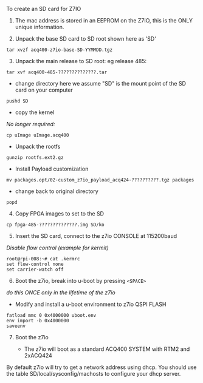 To create an SD card for Z7IO

1. The mac address is stored in an EEPROM on the Z7IO, this is the ONLY unique information.

2. Unpack the base SD card to SD root shown here as 'SD'

```
tar xvzf acq400-z7io-base-SD-YYMMDD.tgz
```

3. Unpack the main release to SD root:
eg release 485:

```
tar xvf acq400-485-??????????????.tar 
```

   - change directory
here we assume "SD" is the mount point of the SD card on your computer

```
pushd SD
```

   - copy the kernel

*No longer required:*
```
cp uImage uImage.acq400
```

   - Unpack the rootfs

```
gunzip rootfs.ext2.gz
```

   - Install Payload customization

```
mv packages.opt/02-custom_z7io_payload_acq424-??????????.tgz packages
```

   - change back to original directory

```
popd
```

4. Copy FPGA images to set to the SD

```
cp fpga-485-??????????????.img SD/ko
```

5. Insert the SD card, connect to the z7io CONSOLE at 115200baud

*Disable flow control (example for kermit)*
```
root@rpi-008:~# cat .kermrc
set flow-control none
set carrier-watch off
```

6. Boot the z7io, break into u-boot by pressing `<SPACE>`

*do this ONCE only in the lifetime of the z7io*

   - Modify and install a u-boot environment to z7io QSPI FLASH

```
fatload mmc 0 0x4000000 uboot.env
env import -b 0x4000000
saveenv
```

7. Boot the z7io

   - The z7io will boot as a standard ACQ400 SYSTEM with RTM2 and 2xACQ424

By default z7io will try to get a network address using dhcp.
You should use the table SD/local/sysconfig/machosts to configure your dhcp server.



